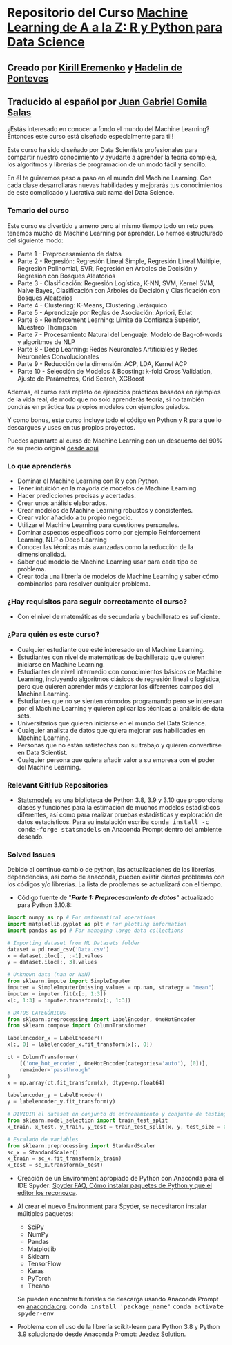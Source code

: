 # Repositorio del Curso [Machine Learning de A a la Z: R y Python para Data Science](https://www.udemy.com/draft/2241862/?couponCode=GITHUB_PROMO_JB)
## Creado por [Kirill Eremenko](https://www.udemy.com/user/kirilleremenko/) y [Hadelin de Ponteves](https://www.udemy.com/user/hadelin-de-ponteves/)
## Traducido al español por [Juan Gabriel Gomila Salas](https://www.udemy.com/user/juangabriel2)


¿Estás interesado en conocer a fondo el mundo del Machine Learning? Entonces este curso está diseñado especialmente para ti!!

Este curso ha sido diseñado por Data Scientists profesionales para compartir nuestro conocimiento y ayudarte a aprender la teoría compleja, los algoritmos y librerías de programación de un modo fácil y sencillo.

En él te guiaremos paso a paso en el mundo del Machine Learning. Con cada clase desarrollarás nuevas habilidades y mejorarás tus conocimientos de este complicado y lucrativa sub rama del Data Science.

### Temario del curso

Este curso es divertido y ameno pero al mismo tiempo todo un reto pues tenemos mucho de Machine Learning por aprender. Lo hemos estructurado del siguiente modo:

- Parte 1 - Preprocesamiento de datos
- Parte 2 - Regresión: Regresión Lineal Simple, Regresión Lineal Múltiple, Regresión Polinomial, SVR, Regresión en Árboles de Decisión y Regresión con Bosques Aleatorios
- Parte 3 - Clasificación: Regresión Logística, K-NN, SVM, Kernel SVM, Naive Bayes, Clasificación con Árboles de Decisión y Clasificación con Bosques Aleatorios
- Parte 4 - Clustering: K-Means,  Clustering Jerárquico
- Parte 5 - Aprendizaje por Reglas de Asociación: Apriori, Eclat
- Parte 6 - Reinforcement Learning: Límite de Confianza Superior, Muestreo Thompson
- Parte 7 - Procesamiento Natural del Lenguaje: Modelo de Bag-of-words  y algoritmos de NLP
- Parte 8 - Deep Learning: Redes Neuronales Artificiales y Redes Neuronales Convolucionales
- Parte 9 - Reducción de la dimensión: ACP, LDA, Kernel ACP
- Parte 10 - Selección de Modelos & Boosting: k-fold Cross Validation, Ajuste de Parámetros, Grid Search, XGBoost

Además, el curso está repleto de ejercicios prácticos basados en ejemplos de la vida real, de modo que no solo aprenderás teoría, si no también pondrás en práctica tus propios modelos con ejemplos guiados.

Y como bonus, este curso incluye todo el código en Python y R para que lo descargues y uses en tus propios proyectos.

Puedes apuntarte al curso de Machine Learning con un descuento del 90% de su precio original [desde aquí](https://www.udemy.com/draft/2241862/?couponCode=GITHUB_PROMO_JB)

### Lo que aprenderás

- Dominar el Machine Learning con R y con Python.
- Tener intuición en la mayoría de modelos de Machine Learning.
- Hacer predicciones precisas y acertadas.
- Crear unos análisis elaborados.
- Crear modelos de Machine Learning robustos y consistentes.
- Crear valor añadido a tu propio negocio.
- Utilizar el Machine Learning para cuestiones personales.
- Dominar aspectos específicos como por ejemplo Reinforcement Learning, NLP o Deep Learning
- Conocer las técnicas más avanzadas como la reducción de la dimensionalidad.
- Saber qué modelo de Machine Learning usar para cada tipo de problema.
- Crear toda una librería de modelos de Machine Learning y saber cómo combinarlos para resolver cualquier problema.

### ¿Hay requisitos para seguir correctamente el curso?

- Con el nivel de matemáticas de secundaria y bachillerato es suficiente.

### ¿Para quién es este curso?

- Cualquier estudiante que esté interesado en el Machine Learning.
- Estudiantes con nivel de matemáticas de bachillerato que quieren iniciarse en Machine Learning.
- Estudiantes de nivel intermedio con conocimientos básicos de Machine Learning, incluyendo algoritmos clásicos de regresión lineal o logística, pero que quieren aprender más y explorar los diferentes campos del Machine Learning.
- Estudiantes que no se sienten cómodos programando pero se interesan por el Machine Learning y quieren aplicar las técnicas al análisis de data sets.
- Universitarios que quieren iniciarse en el mundo del Data Science.
- Cualquier analista de datos que quiera mejorar sus habilidades en Machine Learning.
- Personas que no están satisfechas con su trabajo y quieren convertirse en Data Scientist.
- Cualquier persona que quiera añadir valor a su empresa con el poder del Machine Learning.

### Relevant GitHub Repositories

- [Statsmodels](https://github.com/statsmodels/statsmodels) es una biblioteca de Python 3.8, 3.9 y 3.10 que proporciona clases y funciones para la estimación de muchos modelos estadísticos diferentes, así como para realizar pruebas estadísticas y exploración de datos estadísticos. Para su instalación escriba <kbd>conda install -c conda-forge statsmodels</kbd> en Anaconda Prompt dentro del ambiente deseado.

### Solved Issues

Debido al continuo cambio de python, las actualizaciones de las librerías, dependencias, así como de anaconda, pueden existir ciertos problemas con los códigos y/o librerías. La lista de problemas se actualizará con el tiempo.
- Código fuente de "***Parte 1: Preprocesamiento de datos***" actualizado para Python 3.10.8:

~~~python
import numpy as np # For mathematical operations
import matplotlib.pyplot as plt # For plotting information
import pandas as pd # For managing large data collections

# Importing dataset from ML Datasets folder
dataset = pd.read_csv('Data.csv')
x = dataset.iloc[:, :-1].values
y = dataset.iloc[:, 3].values

# Unknown data (nan or NaN)
from sklearn.impute import SimpleImputer
imputer = SimpleImputer(missing_values = np.nan, strategy = "mean")
imputer = imputer.fit(x[:, 1:3])
x[:, 1:3] = imputer.transform(x[:, 1:3])

# DATOS CATEGÓRICOS
from sklearn.preprocessing import LabelEncoder, OneHotEncoder
from sklearn.compose import ColumnTransformer

labelencoder_x = LabelEncoder()
x[:, 0] = labelencoder_x.fit_transform(x[:, 0])

ct = ColumnTransformer(
    [('one_hot_encoder', OneHotEncoder(categories='auto'), [0])],   
    remainder='passthrough'                        
)
x = np.array(ct.fit_transform(x), dtype=np.float64)

labelencoder_y = LabelEncoder()
y = labelencoder_y.fit_transform(y)

# DIVIDIR el dataset en conjunto de entrenamiento y conjunto de testing
from sklearn.model_selection import train_test_split
x_train, x_test, y_train, y_test = train_test_split(x, y, test_size = 0.2, random_state = 0)

# Escalado de variables
from sklearn.preprocessing import StandardScaler
sc_x = StandardScaler()
x_train = sc_x.fit_transform(x_train)
x_test = sc_x.transform(x_test)
~~~

- Creación de un Environment apropiado de Python con Anaconda para el IDE Spyder: [Spyder FAQ, Cómo instalar paquetes de Python y que el editor los reconozca](https://docs.spyder-ide.org/5/faq.html#using-packages-installer).
- Al crear el nuevo Environment para Spyder, se necesitaron instalar múltiples paquetes:
  - SciPy
  - NumPy
  - Pandas
  - Matplotlib
  - Sklearn
  - TensorFlow
  - Keras
  - PyTorch
  - Theano

  Se pueden encontrar tutoriales de descarga usando Anaconda Prompt en [anaconda.org](https://anaconda.org/). 
  <kbd>conda install 'package_name'</kbd>
  <kbd>conda activate spyder-env</kbd>
- Problema con el uso de la librería scikit-learn para Python 3.8 y Python 3.9 solucionado desde Anaconda Prompt: [Jezdez Solution](https://github.com/conda/conda/issues/11795#issuecomment-1335666474).
